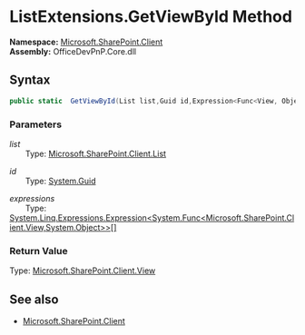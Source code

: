 # ListExtensions.GetViewById Method  
**Namespace:** [Microsoft.SharePoint.Client](Microsoft.SharePoint.Client.md)  
**Assembly:** OfficeDevPnP.Core.dll  
## Syntax
```C#
public static  GetViewById(List list,Guid id,Expression<Func<View, Object>>[] expressions)
```
### Parameters
*list*  
&emsp;&emsp;Type: [Microsoft.SharePoint.Client.List](Microsoft.SharePoint.Client.List.md) 
&emsp;&emsp;  
  
*id*  
&emsp;&emsp;Type: [System.Guid](System.Guid.md) 
&emsp;&emsp;  
  
*expressions*  
&emsp;&emsp;Type: [System.Linq.Expressions.Expression<System.Func<Microsoft.SharePoint.Client.View,System.Object>>[]](System.Linq.Expressions.Expression<System.Func<Microsoft.SharePoint.Client.View,System.Object>>[].md) 
&emsp;&emsp;  
  
### Return Value
Type: [Microsoft.SharePoint.Client.View](Microsoft.SharePoint.Client.View.md  
)
## See also
- [Microsoft.SharePoint.Client](Microsoft.SharePoint.Client.md)
